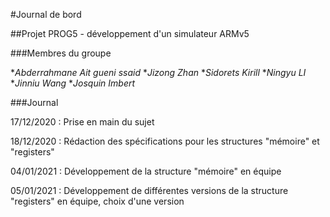 #Journal de bord

##Projet PROG5 - développement d'un simulateur ARMv5

###Membres du groupe

*_Abderrahmane Ait gueni ssaid_
*_Jizong Zhan_
*_Sidorets Kirill_
*_Ningyu LI_
*_Jinniu Wang_
*_Josquin Imbert_

###Journal

17/12/2020 : Prise en main du sujet

18/12/2020 : Rédaction des spécifications pour les structures "mémoire" et "registers"

04/01/2021 : Développement de la structure "mémoire" en équipe

05/01/2021 : Développement de différentes versions de la structure "registers" en équipe, choix d'une version
